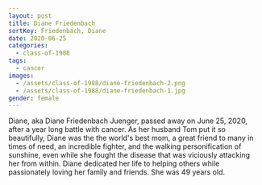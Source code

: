 ```yaml
---
layout: post
title: Diane Friedenbach
sortKey: Friedenbach, Diane
date: 2020-06-25
categories:
  - class-of-1988
tags:
  - cancer
images:
  - /assets/class-of-1988/diane-friedenbach-2.png
  - /assets/class-of-1988/diane-friedenbach-1.jpg
gender: female
---
```

Diane, aka Diane Friedenbach Juenger, passed away on June 25, 2020, after a year long battle with cancer. As her husband Tom put it so beautifully, Diane was the the world's best mom, a great friend to many in times of need, an incredible fighter, and the walking personification of sunshine, even while she fought the disease that was viciously attacking her from within. Diane dedicated her life to helping others while passionately loving her family and friends. She was 49 years old.
